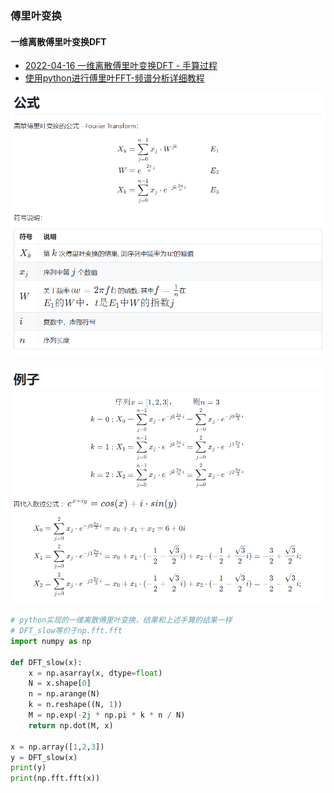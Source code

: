 ### 傅里叶变换

#### 一维离散傅里叶变换DFT
* [2022-04-16 一维离散傅里叶变换DFT - 手算过程](https://juejin.cn/post/7087486616469504036)
* [使用python进行傅里叶FFT-频谱分析详细教程](https://cloud.tencent.com/developer/article/1441550)

![Alt text](image-5.png)

![Alt text](image-6.png)

```python
# python实现的一维离散傅里叶变换，结果和上述手算的结果一样
# DFT_slow等价于np.fft.fft
import numpy as np

def DFT_slow(x):
    x = np.asarray(x, dtype=float)
    N = x.shape[0]
    n = np.arange(N)
    k = n.reshape((N, 1))
    M = np.exp(-2j * np.pi * k * n / N)
    return np.dot(M, x)

x = np.array([1,2,3])
y = DFT_slow(x)
print(y)
print(np.fft.fft(x))
```
